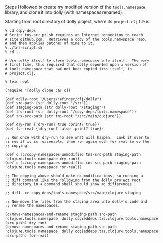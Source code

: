Steps I followed to create my modified version of the
`tools.namespace` library, and clone it into dolly (with namespaces
renamed).

Starting from root directory of dolly project, where its `project.clj`
file is:

    % cd copy-deps
    # Script tns-script.sh requires an Internet connection to reach
    # site github.com.  Retrieves a copy of the tools.namespace repo,
    # and then applies patches of mine to it.
    % ./tns-script.sh
    % cd ..

    # Use dolly itself to clone tools.namespace into itself.  The very
    # first time, this required that dolly depended upon a version of
    # tools.namespace that had not been copied into itself, in
    # project.clj.

    % lein repl

    (require '[dolly.clone :as c])

    (def dolly-root "/Users/jafinger/clj/dolly")
    (def src-path (str dolly-root "/src"))
    (def staging-path (str dolly-root "/staging"))
    (def tns-root (str dolly-root "/copy-deps/tools.namespace"))
    (def tns-src-path (str tns-root "/src/main/clojure"))

    (def dry-run {:dry-run? true :print? true})
    (def for-real {:dry-run? false :print? true})

    ;; Run once with dry-run to see what will happen.  Look it over to
    ;; see if it is reasonable, then run again with for-real to do the
    ;; copying.

    (def c (c/copy-namespaces-unmodified tns-src-path staging-path 'clojure.tools.namespace dry-run))
    (def c (c/copy-namespaces-unmodified tns-src-path staging-path 'clojure.tools.namespace for-real))

    ;; The copying above should make no modifications, so running a
    ;; diff command like the following from the dolly project root
    ;; directory in a command shell should show no differences.

    ;; diff -cr copy-deps/tools.namespace/src/main/clojure staging

    ;; Now move the files from the staging area into dolly's code and
    ;; rename the namespaces.

    (c/move-namespaces-and-rename staging-path src-path 'clojure.tools.namespace 'dolly.copieddeps.tns.clojure.tools.namespace [src-path] dry-run)
    (c/move-namespaces-and-rename staging-path src-path 'clojure.tools.namespace 'dolly.copieddeps.tns.clojure.tools.namespace [src-path] for-real)
